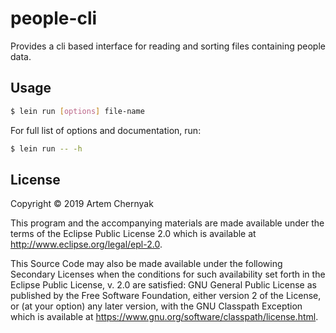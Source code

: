 # people-cli

Provides a cli based interface for reading and sorting files
containing people data.

## Usage

``` bash
$ lein run [options] file-name
```

For full list of options and documentation, run:

``` bash
$ lein run -- -h
```

## License

Copyright © 2019 Artem Chernyak

This program and the accompanying materials are made available under the
terms of the Eclipse Public License 2.0 which is available at
http://www.eclipse.org/legal/epl-2.0.

This Source Code may also be made available under the following Secondary
Licenses when the conditions for such availability set forth in the Eclipse
Public License, v. 2.0 are satisfied: GNU General Public License as published by
the Free Software Foundation, either version 2 of the License, or (at your
option) any later version, with the GNU Classpath Exception which is available
at https://www.gnu.org/software/classpath/license.html.
